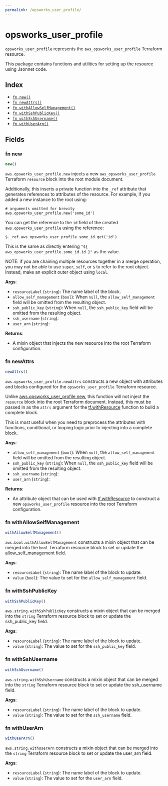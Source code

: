 ```yaml
---
permalink: /opsworks_user_profile/
---
```


# opsworks_user_profile

`opsworks_user_profile` represents the `aws_opsworks_user_profile` Terraform resource.



This package contains functions and utilities for setting up the resource using Jsonnet code.


## Index

* [`fn new()`](#fn-new)
* [`fn newAttrs()`](#fn-newattrs)
* [`fn withAllowSelfManagement()`](#fn-withallowselfmanagement)
* [`fn withSshPublicKey()`](#fn-withsshpublickey)
* [`fn withSshUsername()`](#fn-withsshusername)
* [`fn withUserArn()`](#fn-withuserarn)

## Fields

### fn new

```ts
new()
```


`aws.opsworks_user_profile.new` injects a new `aws_opsworks_user_profile` Terraform `resource`
block into the root module document.

Additionally, this inserts a private function into the `_ref` attribute that generates references to attributes of the
resource. For example, if you added a new instance to the root using:

    # arguments omitted for brevity
    aws.opsworks_user_profile.new('some_id')

You can get the reference to the `id` field of the created `aws.opsworks_user_profile` using the reference:

    $._ref.aws_opsworks_user_profile.some_id.get('id')

This is the same as directly entering `"${ aws_opsworks_user_profile.some_id.id }"` as the value.

NOTE: if you are chaining multiple resources together in a merge operation, you may not be able to use `super`, `self`,
or `$` to refer to the root object. Instead, make an explicit outer object using `local`.

**Args**:
  - `resourceLabel` (`string`): The name label of the block.
  - `allow_self_management` (`bool`):  When `null`, the `allow_self_management` field will be omitted from the resulting object.
  - `ssh_public_key` (`string`):  When `null`, the `ssh_public_key` field will be omitted from the resulting object.
  - `ssh_username` (`string`): 
  - `user_arn` (`string`): 

**Returns**:
- A mixin object that injects the new resource into the root Terraform configuration.


### fn newAttrs

```ts
newAttrs()
```


`aws.opsworks_user_profile.newAttrs` constructs a new object with attributes and blocks configured for the `opsworks_user_profile`
Terraform resource.

Unlike [aws.opsworks_user_profile.new](#fn-opsworks_user_profilenew), this function will not inject the `resource`
block into the root Terraform document. Instead, this must be passed in as the `attrs` argument for the
[tf.withResource](https://github.com/tf-libsonnet/core/tree/main/docs#fn-withresource) function to build a complete block.

This is most useful when you need to preprocess the attributes with functions, conditional, or looping logic prior to
injecting into a complete block.

**Args**:
  - `allow_self_management` (`bool`):  When `null`, the `allow_self_management` field will be omitted from the resulting object.
  - `ssh_public_key` (`string`):  When `null`, the `ssh_public_key` field will be omitted from the resulting object.
  - `ssh_username` (`string`): 
  - `user_arn` (`string`): 

**Returns**:
  - An attribute object that can be used with [tf.withResource](https://github.com/tf-libsonnet/core/tree/main/docs#fn-withresource) to construct a new `opsworks_user_profile` resource into the root Terraform configuration.


### fn withAllowSelfManagement

```ts
withAllowSelfManagement()
```

`aws.bool.withAllowSelfManagement` constructs a mixin object that can be merged into the `bool`
Terraform resource block to set or update the allow_self_management field.



**Args**:
  - `resourceLabel` (`string`): The name label of the block to update.
  - `value` (`bool`): The value to set for the `allow_self_management` field.


### fn withSshPublicKey

```ts
withSshPublicKey()
```

`aws.string.withSshPublicKey` constructs a mixin object that can be merged into the `string`
Terraform resource block to set or update the ssh_public_key field.



**Args**:
  - `resourceLabel` (`string`): The name label of the block to update.
  - `value` (`string`): The value to set for the `ssh_public_key` field.


### fn withSshUsername

```ts
withSshUsername()
```

`aws.string.withSshUsername` constructs a mixin object that can be merged into the `string`
Terraform resource block to set or update the ssh_username field.



**Args**:
  - `resourceLabel` (`string`): The name label of the block to update.
  - `value` (`string`): The value to set for the `ssh_username` field.


### fn withUserArn

```ts
withUserArn()
```

`aws.string.withUserArn` constructs a mixin object that can be merged into the `string`
Terraform resource block to set or update the user_arn field.



**Args**:
  - `resourceLabel` (`string`): The name label of the block to update.
  - `value` (`string`): The value to set for the `user_arn` field.
